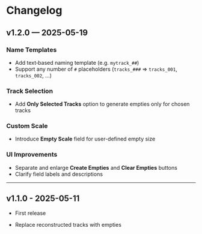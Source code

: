 # Changelog

## v1.2.0 — 2025-05-19

### Name Templates
- Add text‐based naming template (e.g. `mytrack_##`)
- Support any number of `#` placeholders (`tracks_###` ⇒ `tracks_001`, `tracks_002`, …)

### Track Selection
- Add **Only Selected Tracks** option to generate empties only for chosen tracks

### Custom Scale
- Introduce **Empty Scale** field for user-defined empty size

### UI Improvements
- Separate and enlarge **Create Empties** and **Clear Empties** buttons
- Clarify field labels and descriptions

---

## v1.1.0 - 2025-05-11

- First release

- Replace reconstructed tracks with empties


